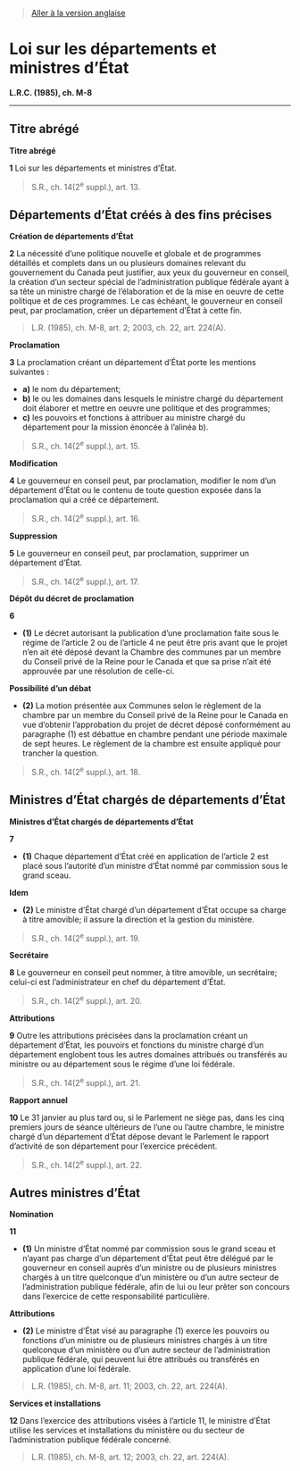 > [Aller à la version anglaise](/en/Acts/Revised%20Statutes%20of%20Canada/M/M-8.md)

# Loi sur les départements et ministres d’État

**L.R.C. (1985), ch. M-8**


----------



## Titre abrégé



**Titre abrégé**

**1**  Loi sur les départements et ministres d’État.
> S.R., ch. 14(2<sup>e</sup> suppl.), art. 13.





## Départements d’État créés à des fins précises



**Création de départements d’État**

**2** La nécessité d’une politique nouvelle et globale et de programmes détaillés et complets dans un ou plusieurs domaines relevant du gouvernement du Canada peut justifier, aux yeux du gouverneur en conseil, la création d’un secteur spécial de l’administration publique fédérale ayant à sa tête un ministre chargé de l’élaboration et de la mise en oeuvre de cette politique et de ces programmes. Le cas échéant, le gouverneur en conseil peut, par proclamation, créer un département d’État à cette fin.
> L.R. (1985), ch. M-8, art. 2; 2003, ch. 22, art. 224(A).





**Proclamation**

**3** La proclamation créant un département d’État porte les mentions suivantes :
- **a)** le nom du département;
- **b)** le ou les domaines dans lesquels le ministre chargé du département doit élaborer et mettre en oeuvre une politique et des programmes;
- **c)** les pouvoirs et fonctions à attribuer au ministre chargé du département pour la mission énoncée à l’alinéa b).
> S.R., ch. 14(2<sup>e</sup> suppl.), art. 15.





**Modification**

**4** Le gouverneur en conseil peut, par proclamation, modifier le nom d’un département d’État ou le contenu de toute question exposée dans la proclamation qui a créé ce département.
> S.R., ch. 14(2<sup>e</sup> suppl.), art. 16.





**Suppression**

**5** Le gouverneur en conseil peut, par proclamation, supprimer un département d’État.
> S.R., ch. 14(2<sup>e</sup> suppl.), art. 17.





**Dépôt du décret de proclamation**

**6** 

- **(1)** Le décret autorisant la publication d’une proclamation faite sous le régime de l’article 2 ou de l’article 4 ne peut être pris avant que le projet n’en ait été déposé devant la Chambre des communes par un membre du Conseil privé de la Reine pour le Canada et que sa prise n’ait été approuvée par une résolution de celle-ci.

**Possibilité d’un débat**

- **(2)** La motion présentée aux Communes selon le règlement de la chambre par un membre du Conseil privé de la Reine pour le Canada en vue d’obtenir l’approbation du projet de décret déposé conformément au paragraphe (1) est débattue en chambre pendant une période maximale de sept heures. Le règlement de la chambre est ensuite appliqué pour trancher la question.
> S.R., ch. 14(2<sup>e</sup> suppl.), art. 18.





## Ministres d’État chargés de départements d’État



**Ministres d’État chargés de départements d’État**

**7** 

- **(1)** Chaque département d’État créé en application de l’article 2 est placé sous l’autorité d’un ministre d’État nommé par commission sous le grand sceau.

**Idem**

- **(2)** Le ministre d’État chargé d’un département d’État occupe sa charge à titre amovible; il assure la direction et la gestion du ministère.
> S.R., ch. 14(2<sup>e</sup> suppl.), art. 19.





**Secrétaire**

**8** Le gouverneur en conseil peut nommer, à titre amovible, un secrétaire; celui-ci est l’administrateur en chef du département d’État.
> S.R., ch. 14(2<sup>e</sup> suppl.), art. 20.





**Attributions**

**9** Outre les attributions précisées dans la proclamation créant un département d’État, les pouvoirs et fonctions du ministre chargé d’un département englobent tous les autres domaines attribués ou transférés au ministre ou au département sous le régime d’une loi fédérale.
> S.R., ch. 14(2<sup>e</sup> suppl.), art. 21.





**Rapport annuel**

**10** Le 31 janvier au plus tard ou, si le Parlement ne siège pas, dans les cinq premiers jours de séance ultérieurs de l’une ou l’autre chambre, le ministre chargé d’un département d’État dépose devant le Parlement le rapport d’activité de son département pour l’exercice précédent.
> S.R., ch. 14(2<sup>e</sup> suppl.), art. 22.





## Autres ministres d’État



**Nomination**

**11** 

- **(1)** Un ministre d’État nommé par commission sous le grand sceau et n’ayant pas charge d’un département d’État peut être délégué par le gouverneur en conseil auprès d’un ministre ou de plusieurs ministres chargés à un titre quelconque d’un ministère ou d’un autre secteur de l’administration publique fédérale, afin de lui ou leur prêter son concours dans l’exercice de cette responsabilité particulière.

**Attributions**

- **(2)** Le ministre d’État visé au paragraphe (1) exerce les pouvoirs ou fonctions d’un ministre ou de plusieurs ministres chargés à un titre quelconque d’un ministère ou d’un autre secteur de l’administration publique fédérale, qui peuvent lui être attribués ou transférés en application d’une loi fédérale.
> L.R. (1985), ch. M-8, art. 11; 2003, ch. 22, art. 224(A).





**Services et installations**

**12** Dans l’exercice des attributions visées à l’article 11, le ministre d’État utilise les services et installations du ministère ou du secteur de l’administration publique fédérale concerné.
> L.R. (1985), ch. M-8, art. 12; 2003, ch. 22, art. 224(A).



